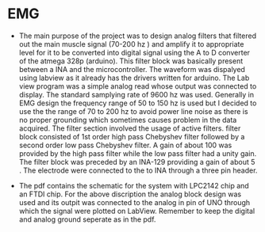 # EMG
- The main purpose of the project was to design analog filters that filtered out the main muscle signal (70-200 hz ) and amplify it to
appropriate level for it to be converted into digital signal using the A to D converter of the atmega 328p (arduino). This filter block was basically
present between a INA and the microcontroller. The waveform was dispalyed using labview as it already has the drivers written for arduino. The Lab
view program was a simple analog read whose output was connected to display. The standard samplying rate of 9600 hz was used.
Generally in EMG design the frequency range of 50 to 150 hz is used but I decided to use the the range of 70 to 200 hz to avoid power line noise as
there is no proper grounding which sometimes causes problem in the data acquired. The filter section involved the usage of active filters. filter block
consisted of 1st order high pass Chebyshev filter followed by a second order low pass Chebyshev filter. A gain of about 100 was provided by the
high pass filter while the low pass filter had a unity gain. The filter block was preceded by an INA-129 providing a gain of about 5 . The electrode were
connected to the to INA through a three pin header.

- The pdf contains the  schematic for the system with LPC2142 chip and an FTDI chip. For the above discription the analog block design was used and its outpit was connected to the analog in pin of UNO through which the signal were plotted on LabView. Remember to keep the digital and analog ground seperate as in the pdf. 
